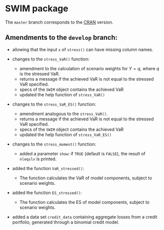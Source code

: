 # SWIM package

The `master` branch corresponds to the [CRAN](https://CRAN.R-project.org/package=SWIM) version. 

## Amendments to the `develop` branch: 

 - allowing that the input `x` of `stress()` can have missing column names.
 - changes to the `stress_VaR()` function:
    * amendment to the calculation of scenario weights for $Y = q$, where $q$ is the stressed VaR. 
    * returns a message if the achieved VaR is not equal to the stressed VaR specified.
    * specs of the `SWIM` object contains the achieved VaR 
    * updated the help function of `stress_VaR()`
    
 - changes to the `stress_VaR_ES()` function:
    * amendment analogous to the `stress_VaR()`.
    * returns a message if the achieved VaR is not equal to the stressed VaR specified.
    * specs of the `SWIM` object contains the achieved VaR 
    * updated the help function of `stress_VaR_ES()`

 - changes to the `stress_moment()` function:
    * added a parameter `show`: if `TRUE` (default is `FALSE`), the result of `nleqslv` is printed.

 - added the function `VaR_stressed()`:
    * The function calculates the VaR of model components, subject to 
      scenario weights.

 - added the function `ES_stressed()`:
    * The function calculates the ES of model components, subject to 
      scenario weights.
      
- added a data set `credit_data` containing aggregate losses from a credit portfolio,
      generated through a binomial credit model.

